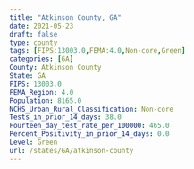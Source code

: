 ```yaml
---
title: "Atkinson County, GA"
date: 2021-05-23
draft: false
type: county
tags: [FIPS:13003.0,FEMA:4.0,Non-core,Green]
categories: [GA]
County: Atkinson County
State: GA
FIPS: 13003.0
FEMA_Region: 4.0
Population: 8165.0
NCHS_Urban_Rural_Classification: Non-core
Tests_in_prior_14_days: 38.0
Fourteen_day_test_rate_per_100000: 465.0
Percent_Positivity_in_prior_14_days: 0.0
Level: Green
url: /states/GA/atkinson-county
---
```



